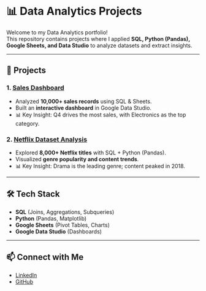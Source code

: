 # 📊 Data Analytics Projects  

Welcome to my Data Analytics portfolio!  
This repository contains projects where I applied **SQL, Python (Pandas), Google Sheets, and Data Studio** to analyze datasets and extract insights.  

---

## 🚀 Projects  

### 1. [Sales Dashboard](./Sales-Dashboard)
- Analyzed **10,000+ sales records** using SQL & Sheets.  
- Built an **interactive dashboard** in Google Data Studio.  
- 📊 Key Insight: Q4 drives the most sales, with Electronics as the top category.  

### 2. [Netflix Dataset Analysis](./Netflix-Analysis)
- Explored **8,000+ Netflix titles** with SQL + Python (Pandas).  
- Visualized **genre popularity and content trends**.  
- 📊 Key Insight: Drama is the leading genre; content peaked in 2018.  

---

## 🛠️ Tech Stack
- **SQL** (Joins, Aggregations, Subqueries)  
- **Python** (Pandas, Matplotlib)  
- **Google Sheets** (Pivot Tables, Charts)  
- **Google Data Studio** (Dashboards)  

---

## 📫 Connect with Me
- [LinkedIn](#linkedin.com/in/jainesh-patel-b59148311)  
- [GitHub](https://github.com/Jainesh-dev)  
